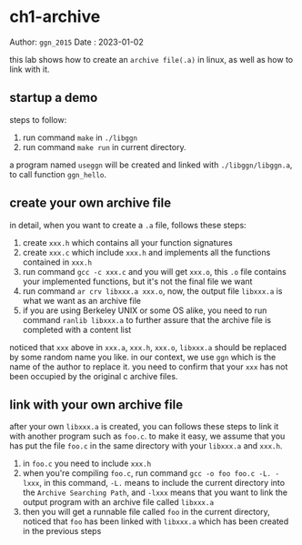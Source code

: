 # ch1-archive
Author: `ggn_2015`
Date  : 2023-01-02

this lab shows how to create an `archive file(.a)` in linux,
as well as how to link with it.

## startup a demo
steps to follow:
1. run command `make` in `./libggn`
2. run command `make run` in current directory.

a program named `useggn` will be created and linked with
`./libggn/libggn.a`, to call function `ggn_hello`.

## create your own archive file
in detail, when you want to create a `.a` file, follows
these steps:
1. create `xxx.h` which contains all your function signatures
2. create `xxx.c` which include `xxx.h` and implements all
the functions contained in `xxx.h`
3. run command `gcc -c xxx.c` and you will get `xxx.o`,
this `.o` file contains your implemented functions, but it's
not the final file we want
4. run command `ar crv libxxx.a xxx.o`, now, the output file 
`libxxx.a` is what we want as an archive file
5. if you are using Berkeley UNIX or some OS alike, you need
to run command `ranlib libxxx.a` to further assure that
the archive file is completed with a content list

noticed that `xxx` above in `xxx.a`, `xxx.h`, `xxx.o`,
`libxxx.a` should be replaced by some random name you like.
in our context, we use `ggn` which is the name of the author
to replace it. you need to confirm that your `xxx` has not
been occupied by the original c archive files.

## link with your own archive file
after your own `libxxx.a` is created, you can follows these
steps to link it with another program such as `foo.c`.
to make it easy, we assume that you has put the file `foo.c` in
the same directory with your `libxxx.a` and `xxx.h`.

1. in `foo.c` you need to include `xxx.h`
2. when you're compiling `foo.c`, run command 
`gcc -o foo foo.c -L. -lxxx`, in this command, `-L.` means to
include the current directory into the `Archive Searching Path`,
and `-lxxx` means that you want to link the output program
with an archive file called `libxxx.a` 
3. then you will get a runnable file called `foo` in the
current directory, noticed that `foo` has been linked with 
`libxxx.a` which has been created in the previous steps

